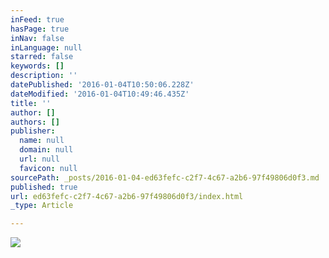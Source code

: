 ```yaml
---
inFeed: true
hasPage: true
inNav: false
inLanguage: null
starred: false
keywords: []
description: ''
datePublished: '2016-01-04T10:50:06.228Z'
dateModified: '2016-01-04T10:49:46.435Z'
title: ''
author: []
authors: []
publisher:
  name: null
  domain: null
  url: null
  favicon: null
sourcePath: _posts/2016-01-04-ed63fefc-c2f7-4c67-a2b6-97f49806d0f3.md
published: true
url: ed63fefc-c2f7-4c67-a2b6-97f49806d0f3/index.html
_type: Article

---
```

![](https://the-grid-user-content.s3-us-west-2.amazonaws.com/3a70546a-c8ee-4834-b411-6df36d88582c.jpg)